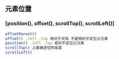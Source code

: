 ## 元素位置

### [position(), offset(), scrollTop(), scrollLeft()]
```javascript
offsetParent()
offset() .left .top 相对于文档 不是相对于定位父元素
position() .left .top 相对于定位父元素
scrollTop() 上面被遮住的高度
scrollLeft()
```